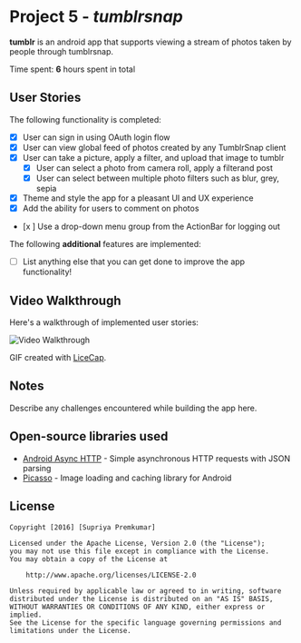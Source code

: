 # Project 5 - *tumblrsnap*

**tumblr** is an android app that supports viewing a stream of photos taken by people through tumblrsnap.

Time spent: **6** hours spent in total

## User Stories

The following functionality is completed:

* [x] User can sign in using OAuth login flow
* [x] User can view global feed of photos created by any TumblrSnap client
* [x] User can take a picture, apply a filter, and upload that image to tumblr
  * [x] User can select a photo from camera roll, apply a filterand post
  * [x] User can select between multiple photo filters such as blur, grey, sepia
* [x] Theme and style the app for a pleasant UI and UX experience
* [x] Add the ability for users to comment on photos
* [x ] Use a drop-down menu group from the ActionBar for logging out

The following **additional** features are implemented:

* [ ] List anything else that you can get done to improve the app functionality!

## Video Walkthrough 

Here's a walkthrough of implemented user stories:

<img src='http://i.imgur.com/link/to/your/gif/file.gif' title='Video Walkthrough' width='' alt='Video Walkthrough' />

GIF created with [LiceCap](http://www.cockos.com/licecap/).

## Notes

Describe any challenges encountered while building the app here.

## Open-source libraries used

- [Android Async HTTP](https://github.com/loopj/android-async-http) - Simple asynchronous HTTP requests with JSON parsing
- [Picasso](http://square.github.io/picasso/) - Image loading and caching library for Android

## License

    Copyright [2016] [Supriya Premkumar]

    Licensed under the Apache License, Version 2.0 (the "License");
    you may not use this file except in compliance with the License.
    You may obtain a copy of the License at

        http://www.apache.org/licenses/LICENSE-2.0

    Unless required by applicable law or agreed to in writing, software
    distributed under the License is distributed on an "AS IS" BASIS,
    WITHOUT WARRANTIES OR CONDITIONS OF ANY KIND, either express or implied.
    See the License for the specific language governing permissions and
    limitations under the License.                                                                                                                  

